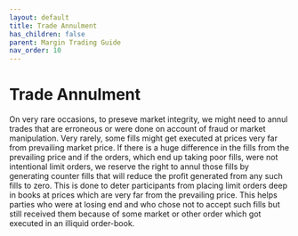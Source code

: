 ```yaml
---
layout: default
title: Trade Annulment
has_children: false
parent: Margin Trading Guide
nav_order: 10
---
```


# Trade Annulment

On very rare occasions, to preseve market integrity, we might need to annul trades that are erroneous or were done on account of fraud or market manipulation. 
Very rarely, some fills might get executed at prices very far from prevailing market price. If there is a huge difference in the fills from the prevailing price and if the orders, which end up taking poor fills, were not intentional limit orders, we reserve the right to annul those fills by generating counter fills that will reduce the profit generated from any such fills to zero. This is done to deter participants from placing limit orders deep in books at prices which are very far from the prevailing price. This helps parties who were at losing end and who chose not to accept such fills but still received them because of some market or other order which got executed in an illiquid order-book.